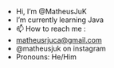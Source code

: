 - Hi, I’m @MatheusJuK
- I’m currently learning Java
- 📫 How to reach me :
- matheusrjuca@gmail.com
- @matheusjuk on instagram
- Pronouns: He/Him
